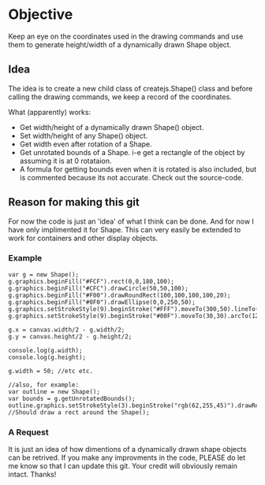 # Objective
Keep an eye on the coordinates used in the drawing commands and use them to generate height/width of a dynamically drawn Shape object.

## Idea

The idea is to create a new child class of createjs.Shape() class and before calling the drawing commands, we keep a record of the coordinates.

What (apparently) works:
* Get width/height of a dynamically drawn Shape() object.
* Set width/height of any Shape() object.
* Get width even after rotation of a Shape.
* Get unrotated bounds of a Shape. i-e get a rectangle of the object by assuming it is at 0 rotataion.
* A formula for getting bounds even when it is rotated is also included, but is commented because its not accurate. Check out the source-code.

## Reason for making this git
For now the code is just an 'idea' of what I think can be done. And for now I have only implimented it for Shape. This can very easily be extended to work for containers and other display objects.

### Example
	var g = new Shape();
	g.graphics.beginFill("#FCF").rect(0,0,180,100);
	g.graphics.beginFill("#CFC").drawCircle(50,50,100);
	g.graphics.beginFill("#F00").drawRoundRect(100,100,100,100,20);
	g.graphics.beginFill("#0F0").drawEllipse(0,0,250,50);
	g.graphics.setStrokeStyle(9).beginStroke("#FFF").moveTo(300,50).lineTo(500,200);
	g.graphics.setStrokeStyle(9).beginStroke("#00F").moveTo(30,30).arcTo(120,120,70,70,5);
	
	g.x = canvas.width/2 - g.width/2;
	g.y = canvas.height/2 - g.height/2;
	
	console.log(g.width);
	console.log(g.height);
	
	g.width = 50; //etc etc.
	
	//also, for example:
	var outline = new Shape();
	var bounds = g.getUnrotatedBounds();
	outline.graphics.setStrokeStyle(3).beginStroke("rgb(62,255,45)").drawRect(bounds.x,bounds.y,bounds.width,bounds.height);
	//Should draw a rect around the Shape();


### A Request
It is just an idea of how dimentions of a dynamically drawn shape objects can be retrived. If you make any improvments in the code, PLEASE do let me know so that I can update this git. Your credit will obviously remain intact. 
Thanks!
